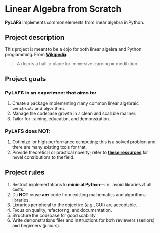 # Linear Algebra from Scratch
**PyLAFS** implements common elements from linear algebra in Python.

## Project description
This project is meant to be a dojo for both linear algebra and Python programming.
From [**Wikipedia**](https://en.wikipedia.org/wiki/Dojo):
>A dōjō is a hall or place for immersive learning or meditation.

## Project goals
### PyLAFS is an experiment that aims to:
1. Create a package implementing many common linear algebraic constructs and algorithms.
2. Manage the codebase growth in a clean and scalable manner.
3. Tailor for training, education, and demonstration.

### PyLAFS does NOT:
1. Optimize for high-performance computing; this is a solved problem and there are many existing tools for that.
2. Provide theoretical or practical novelty; refer to [**these resources**](https://www.win.tue.nl/~hochsten/journals.html) for novel contributions to the field.

## Project rules
1. Restrict implementations to **minimal Python**—_i.e._, avoid libraries at all costs.
2. Do **NOT** reuse **any** code from existing mathematics and algorithms libraries.
3. Libraries peripheral to the objective (_e.g._, GUI) are acceptable. 
4. Focus on quality, refactoring, and documentation.
5. Structure the codebase for good scability.
6. Write demonstrations files and instructions for both reviewers (seniors) and beginners (juniors).
